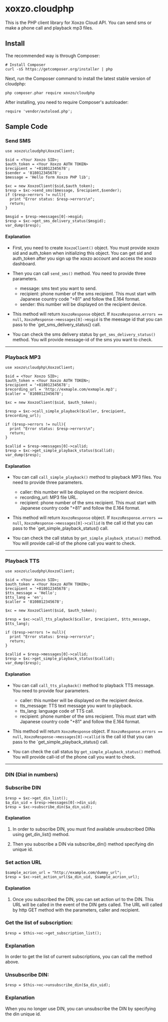 # xoxzo.cloudphp

This is the PHP client library for Xoxzo Cloud API. You can send sms or make a phone call and playback mp3 files.

## Install

The recommended way is through Composer:

```
# Install Composer
curl -sS https://getcomposer.org/installer | php
```

Next, run the Composer command to install the latest stable version of cloudphp:
```
php composer.phar require xoxzo/cloudphp
```

After installing, you need to require Composer's autoloader:
```
require 'vendor/autoload.php';
```

## Sample Code

### Send SMS

```
use xoxzo\cloudphp\XoxzoClient;

$sid = <Your Xoxzo SID>;
$auth_token = <Your Xoxzo AUTH TOKEN>
$recipient = '+818012345678';
$sender = '818012345678';
$message = 'Hello form Xoxzo PHP lib';

$xc = new XoxzoClient($sid,$auth_token);
$resp = $xc->send_sms($message, $recipient,$sender);
if ($resp->errors != null){
  print "Error status: $resp->errors\n";
  return;
}

$msgid = $resp->messages[0]->msgid;
$resp = $xc->get_sms_delivery_status($msgid);
var_dump($resp);

```
#### Explanation

+ First, you need to create `XoxzoClient()` object. You must provide xoxzo sid and auth_token when initializing this object. You can get sid and auth_token after you sign up the xoxzo account and access the xoxzo dashboard.

+ Then you can call `send_sms()` method. You need to provide three parameters.

  - message: sms text you want to send.
  - recipient: phone number of the sms recipient. This must start with Japanese country code "+81" and follow the E.164 format.
  - sender: this number will be displayed on the recipient device.

+ This method will return `XoxzoResponse` object. If `XoxzoResponse.errors == null`, `XoxzoResponse->messages[0]->msgid` is the meesage id that you can pass to the `get_sms_delivery_status() call.

+ You can check the sms delivery status by `get_sms_delivery_status()` method. You will provide message-id of the sms you want to check.

-----
### Playback MP3
```
use xoxzo\cloudphp\XoxzoClient;

$sid = <Your Xoxzo SID>;
$auth_token = <Your Xoxzo AUTH TOKEN>;
$recipient = '+818012345678';
$recording_url = 'http://exmaple.com/exmaple.mp3';
$caller = '8108012345678';

$xc = new XoxzoClient($sid, $auth_token);

$resp = $xc->call_simple_playback($caller, $recipient, $recording_url);

if ($resp->errors != null){
  print "Error status: $resp->errors\n";
  return;
}

$callid = $resp->messages[0]->callid;
$resp = $xc->get_simple_playback_status($callid);
var_dump($resp);
```

#### Explanation

+ You can call `call_simple_playback()` method to playback MP3 files. You need to provide three parameters.

  - caller: this number will be displayed on the recipient device.
  - recording_url: MP3 file URL.
  - recipient: phone number of the sms recipient. This must start with Japanese country code "+81" and follow the E.164 format.

+ This method will return `XoxzoResponse` object. If `XoxzoResponse.errors == null`, `XoxzoResponse->messages[0]->callid` is the call id that you can pass to the `get_simple_playback_status() call.

+ You can check the call status by `get_simple_playback_status()` method. You will provide call-id of the phone call you want to check.

-----
### Playback TTS
```
use xoxzo\cloudphp\XoxzoClient;

$sid = <Your Xoxzo SID>;
$auth_token = <Your Xoxzo AUTH TOKEN>;
$recipient = '+818012345678';
$tts_message = 'Hello';
$tts_lang = 'en';
$caller = '8108012345678';

$xc = new XoxzoClient($sid, $auth_token);

$resp = $xc->call_tts_playback($caller, $recipient, $tts_message, $tts_lang);

if ($resp->errors != null){
  print "Error status: $resp->errors\n";
  return;
}

$callid = $resp->messages[0]->callid;
$resp = $xc->get_simple_playback_status($callid);
var_dump($resp);
```

#### Explanation

+ You can call `call_tts_playback()` method to playback TTS message. You need to provide four parameters.

  - caller: this number will be displayed on the recipient device.
  - tts_message: TTS text message you want to playback.
  - tts_lang: language code of TTS call.
  - recipient: phone number of the sms recipient. This must start with Japanese country code "+81" and follow the E.164 format.

+ This method will return `XoxzoResponse` object. If `XoxzoResponse.errors == null`, `XoxzoResponse->messages[0]->callid` is the call id that you can pass to the `get_simple_playback_status() call.

+ You can check the call status by `get_simple_playback_status()` method. You will provide call-id of the phone call you want to check.

-----
### DIN (Dial in numbers)

### Subscribe DIN

```
$resp = $xc->get_din_list();
$a_din_uid = $resp->messages[0]->din_uid;
$resp = $xc->subscribe_din($a_din_uid);
```

#### Explanation

1. In order to subscribe DIN, you must find available unsubscribed DINs using get_din_list() method.

2. Then you subscribe a DIN via subscribe_din() method specifying din unique id.

### Set action URL

```
$sample_acrion_url = "http://example.com/dummy_url";
$resp = $xc->set_action_url($a_din_uid, $sample_acrion_url);
```

#### Explanation

1. Once you subscribed the DIN, you can set action url to the DIN. This URL will be called in the event of the DIN gets called.
The URL will called by http GET method with the parameters, caller and recipient.

### Get the list of subscription:

```
$resp = $this->xc->get_subscription_list();
```
### Explanation

In order to get the list of current subscriptions, you can call the method above.

### Unsubscribe DIN:

```
$resp = $this->xc->unsubscribe_din($a_din_uid);
```

### Explanation

When you no longer use DIN, you can unsubscribe the DIN by specifying the din unique id.
